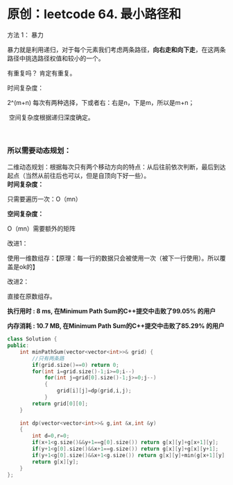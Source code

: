 # 原创：leetcode 64. 最小路径和

方法 1： 暴力

暴力就是利用递归，对于每个元素我们考虑两条路径，**向右走和向下走**，在这两条路径中挑选路径权值和较小的一个。

> 
有重复吗？
肯定有重复。


时间复杂度：

2^(m+n) 每次有两种选择，下或者右：右是n，下是m，所以是m+n；

 空间复杂度根据递归深度确定。

 

### 所以需要动态规划：

二维动态规划：根据每次只有两个移动方向的特点：从后往前依次判断，最后到达起点（当然从前往后也可以，但是自顶向下好一些）。<br/>**时间复杂度：**

只需要遍历一次：O（mn） 

**空间复杂度：**

O（mn）需要额外的矩阵

改进1：

使用一维数组存：【原理：每一行的数据只会被使用一次（被下一行使用）。所以覆盖是ok的】

改进2：

直接在原数组存。

**执行用时 : 8 ms, 在Minimum Path Sum的C++提交中击败了99.05% 的用户**

**内存消耗 : 10.7 MB, 在Minimum Path Sum的C++提交中击败了85.29% 的用户**
```c++
class Solution {
public:
    int minPathSum(vector<vector<int>>& grid) {
        //只有两条路
        if(grid.size()==0) return 0;
        for(int i=grid.size()-1;i>=0;i--)
            for(int j=grid[0].size()-1;j>=0;j--)
            {
                grid[i][j]=dp(grid,i,j);
            }
        return grid[0][0];
    }
    
    int dp(vector<vector<int>>& g,int &x,int &y)
    {
        int d=0,r=0;
        if(x+1<g.size()&&y+1==g[0].size()) return g[x][y]+g[x+1][y];
        if(y+1<g[0].size()&&x+1==g.size()) return g[x][y]+g[x][y+1];
        if(y+1<g[0].size()&&x+1<g.size()) return g[x][y]+min(g[x+1][y],g[x][y+1]);
        return g[x][y];
    }
};
```
 
